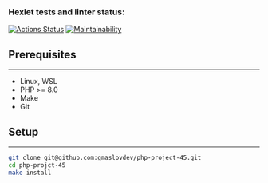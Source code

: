 ### Hexlet tests and linter status:
[![Actions Status](https://github.com/gmaslovdev/php-project-45/actions/workflows/hexlet-check.yml/badge.svg)](https://github.com/gmaslovdev/php-project-45/actions)
[![Maintainability](https://api.codeclimate.com/v1/badges/c93148754cecfb92f193/maintainability)](https://codeclimate.com/github/gmaslovdev/php-project-45/maintainability)
## Prerequisites

----
- Linux, WSL
- PHP >= 8.0
- Make
- Git

## Setup

---
```bash
git clone git@github.com:gmaslovdev/php-project-45.git
cd php-projct-45
make install
```
